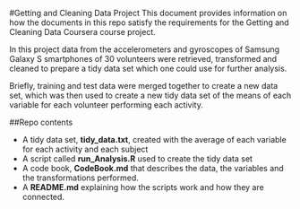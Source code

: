 #Getting and Cleaning Data Project
This document provides information on how the documents in this repo satisfy the requirements for the Getting and Cleaning Data Coursera course project. 

In this project data from the accelerometers and gyroscopes of Samsung Galaxy S smartphones of 30 volunteers were retrieved, transformed and cleaned to prepare a tidy data set which one could use for further analysis. 

Briefly, training and test data were merged together to create a new data set, which was then used to create a new tidy data set of the means of each variable for each volunteer performing each activity. 

##Repo contents

* A tidy data set, **tidy_data.txt**, created with the average of each variable for each activity and each subject
* A script called **run_Analysis.R** used to create the tidy data set
* A code book, **CodeBook.md** that describes the data, the variables and the transformations performed.
* A **README.md** explaining how the scripts work and how they are connected.

